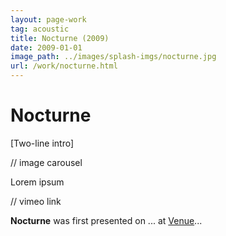 ```yaml
---
layout: page-work
tag: acoustic
title: Nocturne (2009)
date: 2009-01-01
image_path: ../images/splash-imgs/nocturne.jpg
url: /work/nocturne.html
---
```

# Nocturne

[Two-line intro]

// image carousel

Lorem ipsum

// vimeo link

**Nocturne** was first presented on ... at [Venue](https://www.google.com)...
